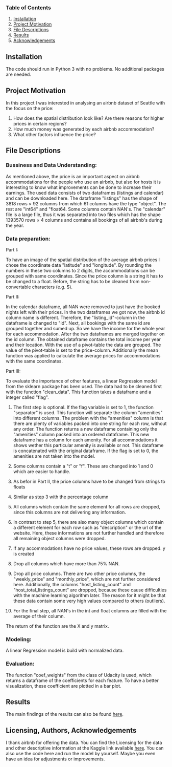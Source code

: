 ### Table of Contents

1. [Installation](#installation)
2. [Project Motivation](#motivation)
3. [File Descriptions](#files)
4. [Results](#results)
5. [Acknowledgements](#licensing)

## Installation <a name="installation"></a>

The code should run in Python 3 with no problems. No additional packages are needed. 

## Project Motivation<a name="motivation"></a>

In this project I was interested in analysing an airbnb dataset of Seattle with the focus on the price:

1. How does the spatial distribution look like? Are there reasons for higher prices in certain regions?
2. How much money was generated by each airbnb accommodation? 
3. What other factors influence the price?

## File Descriptions <a name="files"></a>

### Bussiness and Data Understanding:
As mentioned above, the price is an important aspect on airbnb accommodations for the people who use an airbnb, but also for hosts it is 
interesting to know what improvements can be done to increase their earnings. 
The used data consists of two dataframes (listings and calendar) and can be downloaded here. The dataframe "listings" has the shape 
of 3818 rows × 92 columns from which 61 columns have the type "object". The rest are "int64" and "float64. Some columns contain NAN's. 
The "calendar" file is a large file, thus it was separated into two files which has the shape 1393570 rows × 4 columns and contains
all bookings of all airbnb's during the year.

### Data preparation:
Part I:

To have an image of the spatial distribution of the average airbnb prices I chose the coordinate data "latitude" and "longitude".
By rounding the numbers in these two columns to 2 digits, the accommodations can be grouped with same coordinates. 
Since the price column is a string it has to be changed to a float. Before, the string has to be cleaned from non-convertable
characters (e.g. $). 

Part II: 

In the calendar dataframe, all NAN were removed to just have the booked nights left with their prices. 
In the two dataframes we got now, the airbnb id column name is different. Therefore, the "listing_id"-column in the dataframe is changed to "id". 
Next, all bookings with the same id are grouped together and sumed up. So we have the income for the whole year for each 
accommodation. After the two dataframes are merged together on the id column. The obtained dataframe contains the total income per year and
their location.
With the use of a pivot-table the data are grouped. The value of the pivot-table is set to the price-column. 
Additionally the mean function was applied to calculate the average prices for accommodations with the same coordinates.

Part III:

To evaluate the importance of other features, a linear Regression model from the sklearn package has been used.
The data had to be cleaned first with the function "clean_data". This function takes a dataframe and a integer called "flag".

1.  The first step is optional. If the flag variable is set to 1, the function "separator" is used. 
    This function will separate the column "amenities" into different columns. The problem with the "amenities" column is that there
    are plenty of variables packed into one string for each row, without any order. The function returns a new dataframe containing 
    only the "amenities" column packed into an ordered dataframe. This new dataframe has a column for each amenity. For all accommodations
    it shows wether this particular amenity is available or not. This dataframe is concatenated with the original dataframe.
    If the flag is set to 0, the amenities are not taken into the model. 

2.  Some columns contain a "t" or "f". These are changed into 1 and 0 which are easier to handle.
3.  As befor in Part II, the price columns have to be changed from strings to floats
4.  Similar as step 3 with the percentage column
5.  All columns which contain the same element for all rows are dropped, since this columns are not delivering any information.
6.  In contrast to step 5, there are also many object columns which contain a different element for each row such as "description" or the url
    of the website. Here, these informations are not further handled and therefore all remaining object columns were dropped.
7.  If any accommodations have no price values, these rows are dropped. y is created
8.  Drop all columns which have more than 75% NAN.
9.  Drop all price columns. There are two other price columns, the "weekly_price" and "monthly_price", which are not further considered here.
    Additionally, the columns "host_listing_count" and "host_total_listings_count" are dropped, because these cause difficulties with the 
    machine learning algorithm later. The reason for it might be that these data contain some very high values compared to others (outliers).
10. For the final step, all NAN's in the int and float columns are filled with the average of their column. 

The return of the function are the X and y matrix.

### Modeling:

A linear Regression model is build with normalized data.

### Evaluation:

The function "coef_weights" from the class of Udacity is used, which returns a dataframe of the coefficients for each feature. To have a better visualization, 
these coefficient are plotted in a bar plot. 

## Results<a name="results"></a>

The main findings of the results can also be found [here](https://naefrico.medium.com/what-drives-prices-at-airbnb-accommodations-c60e4589a099).

## Licensing, Authors, Acknowledgements<a name="licensing"></a>

I thank airbnb for offering the data. You can find the Licensing for the data and other descriptive information at the Kaggle link available [here](https://www.kaggle.com/airbnb/seattle/data). You can also use the code here and run the model by yourself. Maybe you even have an idea for adjustments or improvements. 

